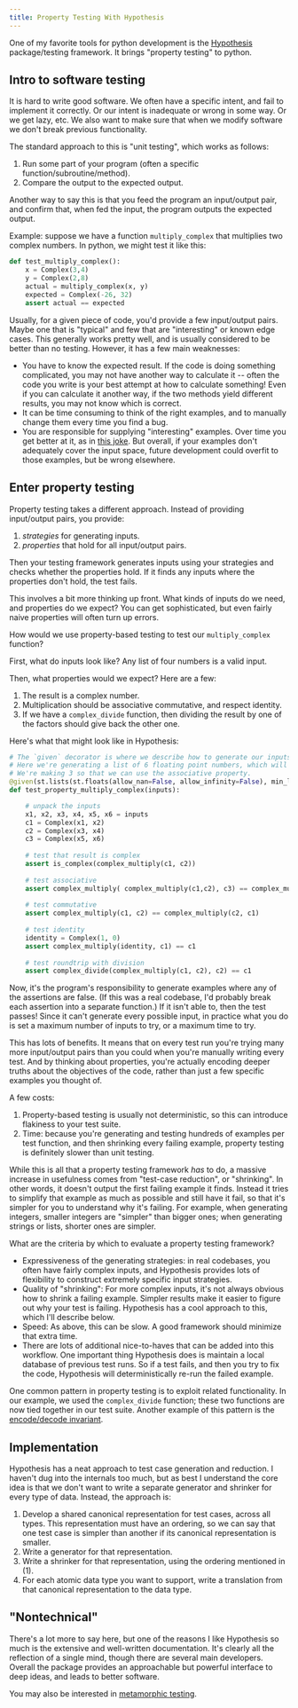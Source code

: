 ```yaml
---
title: Property Testing With Hypothesis
---
```


One of my favorite tools for python development is the [Hypothesis](https://hypothesis.works/) package/testing framework. It brings "property testing" to python.

## Intro to software testing
It is hard to write good software. We often have a specific intent, and fail to implement it correctly. Or our intent is inadequate or wrong in some way. Or we get lazy, etc. We also want to make sure that when we modify software we don't break previous functionality.

The standard approach to this is "unit testing", which works as follows:

1. Run some part of your program (often a specific function/subroutine/method).
1. Compare the output to the expected output.

Another way to say this is that you feed the program an input/output pair, and confirm that, when fed the input, the program outputs the expected output. 

Example: suppose we have a function `multiply_complex` that multiplies two complex numbers. In python, we might test it like this:

```python
def test_multiply_complex():
    x = Complex(3,4)
    y = Complex(2,8)
    actual = multiply_complex(x, y)
    expected = Complex(-26, 32)
    assert actual == expected
```

Usually, for a given piece of code, you'd provide a few input/output pairs. Maybe one that is "typical" and few that are "interesting" or known edge cases. This generally works pretty well, and is usually considered to be better than no testing. However, it has a few main weaknesses:
* You have to know the expected result. If the code is doing something complicated, you may not have another way to calculate it -- often the code you write is your best attempt at how to calculate something! Even if you can calculate it another way, if the two methods yield different results, you may not know which is correct.
* It can be time consuming to think of the right examples, and to manually change them every time you find a bug.
* You are responsible for supplying "interesting" examples. Over time you get better at it, as in [this joke](https://twitter.com/brenankeller/status/1068615953989087232?lang=en). But overall, if your examples don't adequately cover the input space, future development could overfit to those examples, but be wrong elsewhere.

## Enter property testing

Property testing takes a different approach. Instead of providing input/output pairs, you provide:

1. *strategies* for generating inputs.
1. *properties* that hold for all input/output pairs.

Then your testing framework generates inputs using your strategies and checks whether the properties hold. If it finds any inputs where the properties don't hold, the test fails.

This involves a bit more thinking up front. What kinds of inputs do we need, and properties do we expect? You can get sophisticated, but even fairly naive properties will often turn up errors.

How would we use property-based testing to test our `multiply_complex` function? 

First, what do inputs look like? Any list of four numbers is a valid input.

Then, what properties would we expect? Here are a few:
1. The result is a complex number.
1. Multiplication should be associative commutative, and respect identity.
1. If we have a `complex_divide` function, then dividing the result by one of the factors should give back the other one.

Here's what that might look like in Hypothesis:

```python
# The `given` decorator is where we describe how to generate our inputs.
# Here we're generating a list of 6 floating point numbers, which will allow us to construct 3 complex numbers.
# We're making 3 so that we can use the associative property.
@given(st.lists(st.floats(allow_nan=False, allow_infinity=False), min_length=6, max_length=6))
def test_property_multiply_complex(inputs):

    # unpack the inputs
    x1, x2, x3, x4, x5, x6 = inputs
    c1 = Complex(x1, x2)
    c2 = Complex(x3, x4)
    c3 = Complex(x5, x6)
    
    # test that result is complex
    assert is_complex(complex_multiply(c1, c2))
    
    # test associative
    assert complex_multiply( complex_multiply(c1,c2), c3) == complex_multiply(c1, complex_multiply(c2, c3) )
    
    # test commutative
    assert complex_multiply(c1, c2) == complex_multiply(c2, c1)
    
    # test identity
    identity = Complex(1, 0)
    assert complex_multiply(identity, c1) == c1
    
    # test roundtrip with division
    assert complex_divide(complex_multiply(c1, c2), c2) == c1
```

Now, it's the program's responsibility to generate examples where any of the assertions are false. (If this was a real codebase, I'd probably break each assertion into a separate function.) If it isn't able to, then the test passes! Since it can't generate every possible input, in practice what you do is set a maximum number of inputs to try, or a maximum time to try.

This has lots of benefits. It means that on every test run you're trying many more input/output pairs than you could when you're manually writing every test. And by thinking about properties, you're actually encoding deeper truths about the objectives of the code, rather than just a few specific examples you thought of.

A few costs:
1. Property-based testing is usually not deterministic, so this can introduce flakiness to your test suite.
1. Time: because you're generating and testing hundreds of examples per test function, and then shrinking every failing example, property testing is definitely slower than unit testing. 

While this is all that a property testing framework *has* to do, a massive increase in usefulness comes from "test-case reduction", or "shrinking". In other words, it doesn't output the first failing example it finds. Instead it tries to simplify that example as much as possible and still have it fail, so that it's simpler for you to understand why it's failing. For example, when generating integers, smaller integers are "simpler" than bigger ones; when generating strings or lists, shorter ones are simpler.

What are the criteria by which to evaluate a property testing framework?
* Expressiveness of the generating strategies: in real codebases, you often have fairly complex inputs, and Hypothesis provides lots of flexibility to construct extremely specific input strategies.
* Quality of "shrinking": For more complex inputs, it's not always obvious how to shrink a failing example. Simpler results make it easier to figure out why your test is failing. Hypothesis has a cool approach to this, which I'll describe below.
* Speed: As above, this can be slow. A good framework should minimize that extra time.
* There are lots of additional nice-to-haves that can be added into this workflow. One important thing Hypothesis does is maintain a local database of previous test runs. So if a test fails, and then you try to fix the code, Hypothesis will deterministically re-run the failed example.

One common pattern in property testing is to exploit related functionality. In our example, we used the `complex_divide` function; these two functions are now tied together in our test suite. Another example of this pattern is the [encode/decode invariant](https://hypothesis.works/articles/encode-decode-invariant/). 

## Implementation

Hypothesis has a neat approach to test case generation and reduction. 
I haven't dug into the internals too much, but as best I understand the core idea is that we don't want to write a separate generator and shrinker for every type of data. Instead, the approach is:

1. Develop a shared canonical representation for test cases, across all types. This representation must have an ordering, so we can say that one test case is simpler than another if its canonical representation is smaller.
1. Write a generator for that representation.
1. Write a shrinker for that representation, using the ordering mentioned in (1).
1. For each atomic data type you want to support, write a translation from that canonical representation to the data type.

## "Nontechnical"

There's a lot more to say here, but one of the reasons I like Hypothesis so much is the extensive and well-written documentation. It's clearly all the reflection of a single mind, though there are several main developers. Overall the package provides an approachable but powerful interface to deep ideas, and leads to better software.

You may also be interested in [metamorphic testing](https://www.hillelwayne.com/post/metamorphic-testing/).
